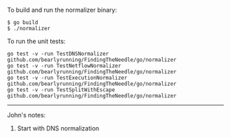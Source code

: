 To build and run the normalizer binary:

```
$ go build
$ ./normalizer
```

To run the unit tests:

```
go test -v -run TestDNSNormalizer github.com/bearlyrunning/FindingTheNeedle/go/normalizer
go test -v -run TestNetflowNormalizer github.com/bearlyrunning/FindingTheNeedle/go/normalizer
go test -v -run TestExecutionNormalizer github.com/bearlyrunning/FindingTheNeedle/go/normalizer
go test -v -run TestSplitWithEscape github.com/bearlyrunning/FindingTheNeedle/go/normalizer
```


--------------



John's notes:

1. Start with DNS normalization